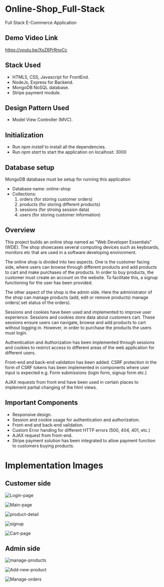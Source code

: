 # Online-Shop_Full-Stack
Full Stack E-Commerce Application 

## Demo Video Link 

https://youtu.be/XsZ6PrRnoCc

## Stack Used 
- HTML5, CSS, Javascript for FrontEnd. 
- NodeJs, Express for Backend.
- MongoDB NoSQL database.
- Stripe payment module.  

## Design Pattern Used
- Model View Controller (MVC). 

## Initialization 
- Run _npm install_ to install all the dependencies.
- Run _npm start_ to start the application on localhost: 3000 

## Database setup 
MongoDB database must be setup for running this application 
- Database name: online-shop 
- Collections: 
  1. orders (for storing customer orders)
  2. products (for storing different products) 
  3. sessions (for stroing session data)
  4. users (for storing customer information)  

## Overview 

This project builds an online shop named as "Web Developer Essentials" (WDE). The shop showcases several computing devices such as keyboards, monitors etc that are used in a software developing environment.

The online shop is divided into two aspects. One is the customer facing side, where users can browse through different products and add products to cart and make purchases of the products. In order to buy products, the customer must create an account on the website. To facilitate this, a signup functioning for the user has been provided. 

The other aspect of the shop is the admin side. Here the administrator of the shop can manage products (add, edit or remove products) manage orders( set status of the orders). 


Sessions and cookies have been used and implemented to improve user experience. Sessions and cookies store data about customers cart. These sessions ensure users can navigate, browse and add products to cart without logging in. However, in order to purchase the products the users must login. 

Authentication and Authorization has been implemented through sessions and cookies to restrict access to different areas of the web application for different users. 

Front-end and back-end validation has been added. CSRF protection in the form of CSRF tokens has been implemented in components where user input is expected e.g. Form submissions (login form, signup form etc.)

AJAX requests from front end have been used in certain places to implement partial changing of the html views. 


## Important Components 
- Responsive design. 
- Session and cookie usage for authentication and authorization. 
- Front-end and back-end validation. 
- Custom Error handing for different HTTP errors (500, 404, 401, etc.) 
- AJAX request from front-end. 
- Stripe payment solution has been integrated to allow payment function to customers buying products.


# Implementation Images 

## Customer side


![Login-page](https://user-images.githubusercontent.com/72380768/163576216-276920a8-503b-48bc-9a06-0d5a73a276a5.png)

![Main-page](https://user-images.githubusercontent.com/72380768/163575269-9d66aded-1bef-4dd0-88e2-2fd0920c1beb.png)

![product-detail](https://user-images.githubusercontent.com/72380768/163575285-8d7381e4-baf0-491b-ad6d-9b3b8b39125c.png)

![signup](https://user-images.githubusercontent.com/72380768/163575286-15877e0a-0ac9-47af-9bbc-8222fe7958d1.png)

![Cart-page](https://user-images.githubusercontent.com/72380768/163575288-9090ee2f-a30b-4100-ae2c-ea404b65cffd.png)


## Admin side 

![manage-products](https://user-images.githubusercontent.com/72380768/163575620-9e358e36-931d-4174-b966-b67b5afef1ff.png)

![Add-new-product](https://user-images.githubusercontent.com/72380768/163575607-80bfcf73-d214-4105-a6b3-fc0a37bdc82a.png)

![Manage-orders](https://user-images.githubusercontent.com/72380768/163575615-ca7d1e66-f1dd-4ac5-be3e-65284a33d46e.png)







